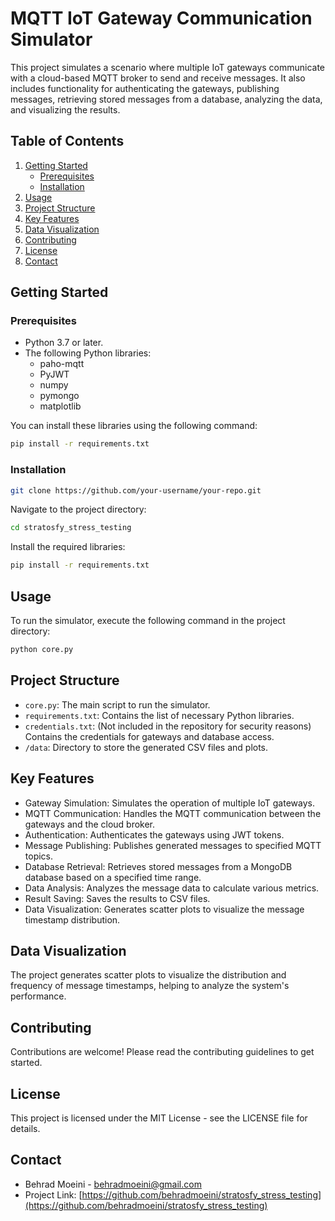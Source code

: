 # MQTT IoT Gateway Communication Simulator

This project simulates a scenario where multiple IoT gateways communicate with a cloud-based MQTT broker to send and receive messages. It also includes functionality for authenticating the gateways, publishing messages, retrieving stored messages from a database, analyzing the data, and visualizing the results.

## Table of Contents

1. [Getting Started](#getting-started)
   - [Prerequisites](#prerequisites)
   - [Installation](#installation)
2. [Usage](#usage)
3. [Project Structure](#project-structure)
4. [Key Features](#key-features)
5. [Data Visualization](#data-visualization)
6. [Contributing](#contributing)
7. [License](#license)
8. [Contact](#contact)

## Getting Started

### Prerequisites

- Python 3.7 or later.
- The following Python libraries:
  - paho-mqtt
  - PyJWT
  - numpy
  - pymongo
  - matplotlib

You can install these libraries using the following command:

```bash
pip install -r requirements.txt
```

### Installation
```bash
git clone https://github.com/your-username/your-repo.git
```

Navigate to the project directory:
```bash
cd stratosfy_stress_testing
```

Install the required libraries:
```bash
pip install -r requirements.txt
```

## Usage
To run the simulator, execute the following command in the project directory:

```bash
python core.py
```

## Project Structure
- `core.py`: The main script to run the simulator.
- `requirements.txt`: Contains the list of necessary Python libraries.
- `credentials.txt`: (Not included in the repository for security reasons) Contains the credentials for gateways and database access.
- `/data`: Directory to store the generated CSV files and plots.

## Key Features
- Gateway Simulation: Simulates the operation of multiple IoT gateways.
- MQTT Communication: Handles the MQTT communication between the gateways and the cloud broker.
- Authentication: Authenticates the gateways using JWT tokens.
- Message Publishing: Publishes generated messages to specified MQTT topics.
- Database Retrieval: Retrieves stored messages from a MongoDB database based on a specified time range.
- Data Analysis: Analyzes the message data to calculate various metrics.
- Result Saving: Saves the results to CSV files.
- Data Visualization: Generates scatter plots to visualize the message timestamp distribution.

## Data Visualization
The project generates scatter plots to visualize the distribution and frequency of message timestamps, helping to analyze the system's performance.

## Contributing
Contributions are welcome! Please read the contributing guidelines to get started.

## License
This project is licensed under the MIT License - see the LICENSE file for details.

## Contact
- Behrad Moeini - [behradmoeini@gmail.com](mailto:behradmoeini@gmail.com)
- Project Link: [https://github.com/behradmoeini/stratosfy_stress_testing](https://github.com/behradmoeini/stratosfy_stress_testing)
